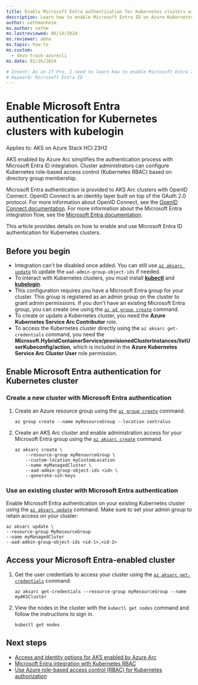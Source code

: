 ```yaml
---
title: Enable Microsoft Entra authentication for Kubernetes clusters with kubelogin
description: Learn how to enable Microsoft Entra ID on Azure Kubernetes Service with kubelogin and authenticate Azure users with credentials or managed roles.
author: sethmanheim
ms.author: sethm 
ms.lastreviewed: 06/14/2024
ms.reviewer: abha
ms.topic: how-to
ms.custom:
  - devx-track-azurecli
ms.date: 01/26/2024

# Intent: As an IT Pro, I need to learn how to enable Microsoft Entra ID authentication for Kubernetes clusters
# Keyword: Microsoft Entra ID
---
```


# Enable Microsoft Entra authentication for Kubernetes clusters with kubelogin

Applies to: AKS on Azure Stack HCI 23H2

AKS enabled by Azure Arc simplifies the authentication process with Microsoft Entra ID integration. Cluster administrators can configure Kubernetes role-based access control (Kubernetes RBAC) based on directory group membership.

Microsoft Entra authentication is provided to AKS Arc clusters with OpenID Connect. OpenID Connect is an identity layer built on top of the OAuth 2.0 protocol. For more information about OpenID Connect, see the [OpenID Connect documentation](/entra/identity-platform/v2-protocols-oidc). For more information about the Microsoft Entra integration flow, see the [Microsoft Entra documentation](concepts-security-access-identity.md#microsoft-entra-integration).

This article provides details on how to enable and use Microsoft Entra ID authentication for Kubernetes clusters.

## Before you begin

- Integration can't be disabled once added. You can still use [`az aksarc update`](/cli/azure/aksarc#az-aksarc-update) to update the `aad-admin-group-object-ids` if needed.
- To interact with Kubernetes clusters, you must install [**kubectl**](https://kubernetes.io/docs/tasks/tools/) and [**kubelogin**](https://azure.github.io/kubelogin/install.html).
- This configuration requires you have a Microsoft Entra group for your cluster. This group is registered as an admin group on the cluster to grant admin permissions. If you don't have an existing Microsoft Entra group, you can create one using the [`az ad group create`](/cli/azure/ad/group#az_ad_group_create) command.
- To create or update a Kubernetes cluster, you need the **Azure Kubernetes Service Arc Contributor** role.
- To access the Kubernetes cluster directly using the `az aksarc get-credentials` command, you need the **Microsoft.HybridContainerService/provisionedClusterInstances/listUserKubeconfig/action**, which is included in the **Azure Kubernetes Service Arc Cluster User** role permission.

## Enable Microsoft Entra authentication for Kubernetes cluster

### Create a new cluster with Microsoft Entra authentication

1. Create an Azure resource group using the [`az group create`](/cli/azure/group#az-group-create) command.

    ```azurecli
    az group create --name myResourceGroup --location centralus
    ```

2. Create an AKS Arc cluster and enable administration access for your Microsoft Entra group using the [`az aksarc create`](/cli/azure/aksarc#az-aksarc-create) command.

    ```azurecli
    az aksarc create \
        --resource-group myResourceGroup \
        --custom-location myCustomLocation
        --name myManagedCluster \
        --aad-admin-group-object-ids <id> \
        --generate-ssh-keys
    ```

### Use an existing cluster with Microsoft Entra authentication

Enable Microsoft Entra authentication on your existing Kubernetes cluster using the [`az aksarc update`](/cli/azure/aksarc#az-aksarc-update) command. Make sure to set your admin group to retain access on your cluster:

  ```azurecli
  az aksarc update \
  --resource-group MyResourceGroup 
  --name myManagedCluter
  --aad-admin-group-object-ids <id-1>,<id-2>
  ```


## Access your Microsoft Entra-enabled cluster

1. Get the user credentials to access your cluster using the [`az aksarc get-credentials`](/cli/azure/aksarc#az-aksarc-get-credentials) command:

    ```azurecli
    az aksarc get-credentials --resource-group myResourceGroup --name myAKSCluster
    ```

2. View the nodes in the cluster with the `kubectl get nodes` command and follow the instructions to sign in.

    ```azurecli
    kubectl get nodes
    ```

## Next steps
* [Access and identity options for AKS enabled by Azure Arc](concepts-security-access-identity.md)
* [Microsoft Entra integration with Kubernetes RBAC](kubernetes-rbac-23h2.md)
* [Use Azure role-based access control (RBAC) for Kubernetes authorization](azure-rbac-23h2.md)
